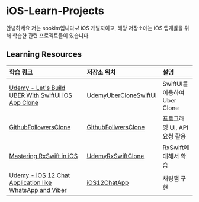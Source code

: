 # iOS-Learn-Projects

안녕하세요 저는 sookim입니다~! 
iOS 개발자이고, 해당 저장소에는 iOS 앱개발을 위해 학습한 관련 프로젝트들이 있습니다.

## Learning Resources 

|학습 링크|저장소 위치|설명|
|:---|:---|:---|
|[Udemy - Let's Build UBER With SwiftUI iOS App Clone](https://www.udemy.com/course/uber-swift-ui/)|[UdemyUberCloneSwiftUI](./UdemyUberCloneSwiftUI)|SwiftUI를 이용하여 Uber Clone|
|[GithubFollowersClone](https://seanallen.teachable.com/p/take-home)|[GithubFollwersClone](./GithubFollowersClone)|프로그래밍 UI, API 요청 활용|
|[Mastering RxSwift in iOS](https://www.classcentral.com/course/udemy-mastering-rxswift-in-ios-87913/visit)|[UdemyRxSwiftClone](./UdemyRxSwiftClone)|RxSwift에 대해서 학습|
|[Udemy - iOS 12 Chat Application like WhatsApp and Viber](https://www.udemy.com/course/ios-12-chat-application-like-whatsapp-and-viber/)|[iOS12ChatApp](./iOS12ChatApp)|채팅앱 구현|

